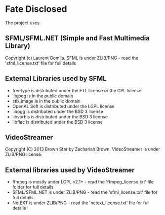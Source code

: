 Fate Disclosed
==============

The project uses:

SFML/SFML.NET (Simple and Fast Multimedia Library)
-----------
Copyright (c) Laurent Gomila. SFML is under ZLIB/PNG - read the 'sfml_license.txt' file for full details

External Libraries used by SFML
--------------

* freetype is distributed under the FTL license or the GPL license
* libjpeg is in the public domain
* stb_image is in the public domain
* OpenAL Soft is distributed under the LGPL license
* libogg is distributed under the BSD 3 license
* libvorbis is distributed under the BSD 3 license
* libflac is distributed under the BSD 3 license

VideoStreamer
---------
Copyright (C) 2013 Brown Star by Zachariah Brown. VideoStreamer is under ZLIB/PNG license.
   
   
External libraries used by VideoStreamer
-------------------------------

+ ffmpeg is mostly under LGPL v2.1+ - read the 'ffmpeg_license.txt' file  folder for full details
+ SFML/SFML.NET is under ZLIB/PNG - read the 'sfml_license.txt' file for full details
+ NetEXT is under ZLIB/PNG - read the 'netext_license.txt' file for full details